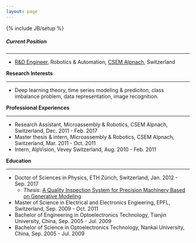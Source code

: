 ```yaml
---
layout: page
---
```

{% include JB/setup %}
##### Current Position
* * * * *
- <a href="https://www.linkedin.com/in/jianwen-sun-60a07924/" target="_blank">R&D Engineer</a>, Robotics & Automation, <a href="http://www.csem.ch" target="_blank">CSEM Alpnach</a>, Switzerland

**Research Interests**
* * * * *
* Deep learning theory, time series modeling & prediciton, class imbalance problem, data representation, image recognition.

**Professional Experiences**
* * * * *
- Research Assistant, Microassembly & Robotics, CSEM Alpnach, Switzerland, Dec. 2011 - Feb. 2017
- Master thesis & intern, Microassembly & Robotics, CSEM Alpnach, Switzerland, Mar. 2011 - Oct. 2011
- Intern, AlpVision, Vevey Switzerland, Aug. 2010 - Feb. 2011

**Education**
* * * * *
- Doctor of Sciences in Physics, ETH Zürich, Switzerland, Jan. 2012 - Sep. 2017
    - _Thesis_: <a href="https://www.research-collection.ethz.ch/handle/20.500.11850/198807" target="_blank">A Quality Inspection System for Precision Machinery Based on Generative Modeling</a>
- Master of Science in Electrical and Electronics Engieering, EPFL, Switzerland, Sep. 2009 - Oct. 2011
- Bachelor of Engineering in Optoelectronics Technology, Tianjin University, China, Sep. 2005 - Jul. 2009
- Bachelor of Science in Optoelectronics Technology, Nankai University, China, Sep. 2005 - Jul. 2009

<!--**<a href="https://github.com/jsinfo/jsinfo.github.com/blob/master/_includes/JSn_CV.pdf" target="_blank">Curriculum Vitae</a>**-->

